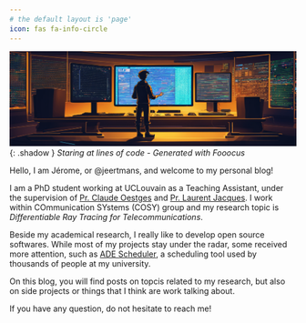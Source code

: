 ```yaml
---
# the default layout is 'page'
icon: fas fa-info-circle
---
```


![Staring at lines of code - Generated with Fooocus](/assets/images/misc/code.png){: .shadow }
_Staring at lines of code - Generated with Fooocus_

Hello, I am Jérome, or @jeertmans, and welcome to my personal blog!

I am a PhD student working at UCLouvain as a Teaching Assistant,
under the supervision of
[Pr. Claude Oestges](https://uclouvain.be/en/directories/Claude.Oestges) and
[Pr. Laurent Jacques](https://uclouvain.be/en/directories/laurent.jacques).
I work within COmmunication SYstems (COSY) group and my research topic is
_Differentiable Ray Tracing for Telecommunications_.

Beside my academical research, I really like to develop open source softwares.
While most of my projects stay under the radar, some received more attention,
such as [ADE Scheduler](https://github.com/ADE-Scheduler/ADE-Scheduler),
a scheduling tool used by thousands of people at my university.

On this blog, you will find posts on topcis related to my research,
but also on side projects or things that I think are work talking about.

If you have any question, do not hesitate to reach me!

